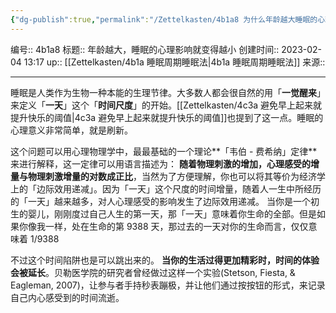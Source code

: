 ```yaml
---
{"dg-publish":true,"permalink":"/Zettelkasten/4b1a8 为什么年龄越大睡眠的心理影响就变得越小/","dgPassFrontmatter":true}
---
```


编号:: 4b1a8
标题:: 年龄越大，睡眠的心理影响就变得越小
创建时间:: 2023-02-04 13:17
up:: [[Zettelkasten/4b1a 睡眠周期睡眠法\|4b1a 睡眠周期睡眠法]]
来源:: 

---

睡眠是人类作为生物一种本能的生理节律。大多数人都会很自然的用「**一觉醒来**」来定义「**一天**」这个「**时间尺度**」的开始。[[Zettelkasten/4c3a 避免早上起来就提升快乐的阈值\|4c3a 避免早上起来就提升快乐的阈值]]也提到了这一点。睡眠的心理意义非常简单，就是刷新。

这个问题可以用心理物理学中，最最基础的一个理论**「韦伯 - 费希纳」定律**来进行解释，这一定律可以用语言描述为：
**随着物理刺激的增加，心理感受的增量与物理刺激增量的对数成正比**，当然为了方便理解，你也可以将其等价为经济学上的「边际效用递减」。因为「一天」这个尺度的时间增量，随着人一生中所经历的「一天」越来越多，对人心理感受的影响发生了边际效用递减。
当你是一个初生的婴儿，刚刚度过自己人生的第一天，那「一天」意味着你生命的全部。但是如果你像我一样，处在生命的第 9388 天，那过去的一天对你的生命而言，仅仅意味着 1/9388 

不过这个时间陷阱也是可以跳出来的。
**当你的生活过得更加精彩时，时间的体验会被延长**。贝勒医学院的研究者曾经做过这样一个实验(Stetson, Fiesta, & Eagleman, 2007)，让参与者手持秒表蹦极，并让他们通过按按钮的形式，来记录自己内心感受到的时间流逝。
